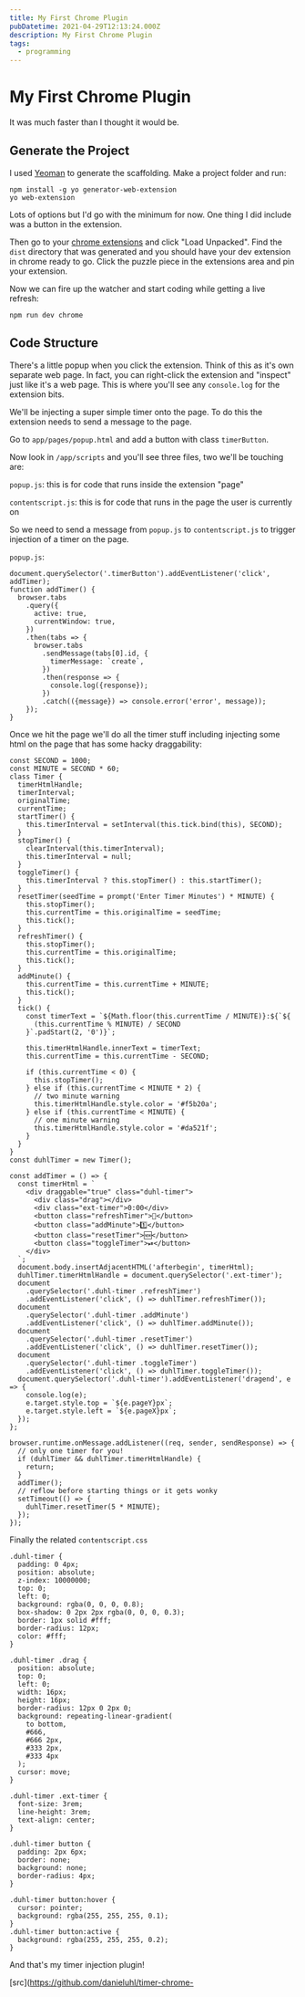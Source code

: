 ```yaml
---
title: My First Chrome Plugin
pubDatetime: 2021-04-29T12:13:24.000Z
description: My First Chrome Plugin
tags:
  - programming
---
```


# My First Chrome Plugin

It was much faster than I thought it would be.

## Generate the Project

I used [Yeoman](https://yeoman.io/) to generate the scaffolding. Make a project folder and run:

```
npm install -g yo generator-web-extension
yo web-extension
```

Lots of options but I'd go with the minimum for now. One thing I did include was a button in the
extension.

Then go to your [chrome extensions](chrome://extensions/) and click "Load Unpacked". Find the `dist`
directory that was generated and you should have your dev extension in chrome ready to go. Click the
puzzle piece in the extensions area and pin your extension.

Now we can fire up the watcher and start coding while getting a live refresh:

```
npm run dev chrome
```

## Code Structure

There's a little popup when you click the extension. Think of this as it's own separate web page. In
fact, you can right-click the extension and "inspect" just like it's a web page. This is where
you'll see any `console.log` for the extension bits.

We'll be injecting a super simple timer onto the page. To do this the extension needs to send a
message to the page.

Go to `app/pages/popup.html` and add a button with class `timerButton`.

Now look in `/app/scripts` and you'll see three files, two we'll be touching are:

`popup.js`: this is for code that runs inside the extension "page"

`contentscript.js`: this is for code that runs in the page the user is currently on

So we need to send a message from `popup.js` to `contentscript.js` to trigger injection of a timer
on the page.

`popup.js`:

```
document.querySelector('.timerButton').addEventListener('click', addTimer);
function addTimer() {
  browser.tabs
    .query({
      active: true,
      currentWindow: true,
    })
    .then(tabs => {
      browser.tabs
        .sendMessage(tabs[0].id, {
          timerMessage: `create`,
        })
        .then(response => {
          console.log({response});
        })
        .catch(({message}) => console.error('error', message));
    });
}

```

Once we hit the page we'll do all the timer stuff including injecting some html on the page that has
some hacky draggability:

```
const SECOND = 1000;
const MINUTE = SECOND * 60;
class Timer {
  timerHtmlHandle;
  timerInterval;
  originalTime;
  currentTime;
  startTimer() {
    this.timerInterval = setInterval(this.tick.bind(this), SECOND);
  }
  stopTimer() {
    clearInterval(this.timerInterval);
    this.timerInterval = null;
  }
  toggleTimer() {
    this.timerInterval ? this.stopTimer() : this.startTimer();
  }
  resetTimer(seedTime = prompt('Enter Timer Minutes') * MINUTE) {
    this.stopTimer();
    this.currentTime = this.originalTime = seedTime;
    this.tick();
  }
  refreshTimer() {
    this.stopTimer();
    this.currentTime = this.originalTime;
    this.tick();
  }
  addMinute() {
    this.currentTime = this.currentTime + MINUTE;
    this.tick();
  }
  tick() {
    const timerText = `${Math.floor(this.currentTime / MINUTE)}:${`${
      (this.currentTime % MINUTE) / SECOND
    }`.padStart(2, '0')}`;

    this.timerHtmlHandle.innerText = timerText;
    this.currentTime = this.currentTime - SECOND;

    if (this.currentTime < 0) {
      this.stopTimer();
    } else if (this.currentTime < MINUTE * 2) {
      // two minute warning
      this.timerHtmlHandle.style.color = '#f5b20a';
    } else if (this.currentTime < MINUTE) {
      // one minute warning
      this.timerHtmlHandle.style.color = '#da521f';
    }
  }
}
const duhlTimer = new Timer();

const addTimer = () => {
  const timerHtml = `
    <div draggable="true" class="duhl-timer">
      <div class="drag"></div>
      <div class="ext-timer">0:00</div>
      <button class="refreshTimer">🔂</button>
      <button class="addMinute">1️⃣</button>
      <button class="resetTimer">🆕</button>
      <button class="toggleTimer">⏯</button>
    </div>
  `;
  document.body.insertAdjacentHTML('afterbegin', timerHtml);
  duhlTimer.timerHtmlHandle = document.querySelector('.ext-timer');
  document
    .querySelector('.duhl-timer .refreshTimer')
    .addEventListener('click', () => duhlTimer.refreshTimer());
  document
    .querySelector('.duhl-timer .addMinute')
    .addEventListener('click', () => duhlTimer.addMinute());
  document
    .querySelector('.duhl-timer .resetTimer')
    .addEventListener('click', () => duhlTimer.resetTimer());
  document
    .querySelector('.duhl-timer .toggleTimer')
    .addEventListener('click', () => duhlTimer.toggleTimer());
  document.querySelector('.duhl-timer').addEventListener('dragend', e => {
    console.log(e);
    e.target.style.top = `${e.pageY}px`;
    e.target.style.left = `${e.pageX}px`;
  });
};

browser.runtime.onMessage.addListener((req, sender, sendResponse) => {
  // only one timer for you!
  if (duhlTimer && duhlTimer.timerHtmlHandle) {
    return;
  }
  addTimer();
  // reflow before starting things or it gets wonky
  setTimeout(() => {
    duhlTimer.resetTimer(5 * MINUTE);
  });
});

```

Finally the related `contentscript.css`

```
.duhl-timer {
  padding: 0 4px;
  position: absolute;
  z-index: 10000000;
  top: 0;
  left: 0;
  background: rgba(0, 0, 0, 0.8);
  box-shadow: 0 2px 2px rgba(0, 0, 0, 0.3);
  border: 1px solid #fff;
  border-radius: 12px;
  color: #fff;
}

.duhl-timer .drag {
  position: absolute;
  top: 0;
  left: 0;
  width: 16px;
  height: 16px;
  border-radius: 12px 0 2px 0;
  background: repeating-linear-gradient(
    to bottom,
    #666,
    #666 2px,
    #333 2px,
    #333 4px
  );
  cursor: move;
}

.duhl-timer .ext-timer {
  font-size: 3rem;
  line-height: 3rem;
  text-align: center;
}

.duhl-timer button {
  padding: 2px 6px;
  border: none;
  background: none;
  border-radius: 4px;
}

.duhl-timer button:hover {
  cursor: pointer;
  background: rgba(255, 255, 255, 0.1);
}
.duhl-timer button:active {
  background: rgba(255, 255, 255, 0.2);
}

```

And that's my timer injection plugin!

[src](https://github.com/danieluhl/timer-chrome-
